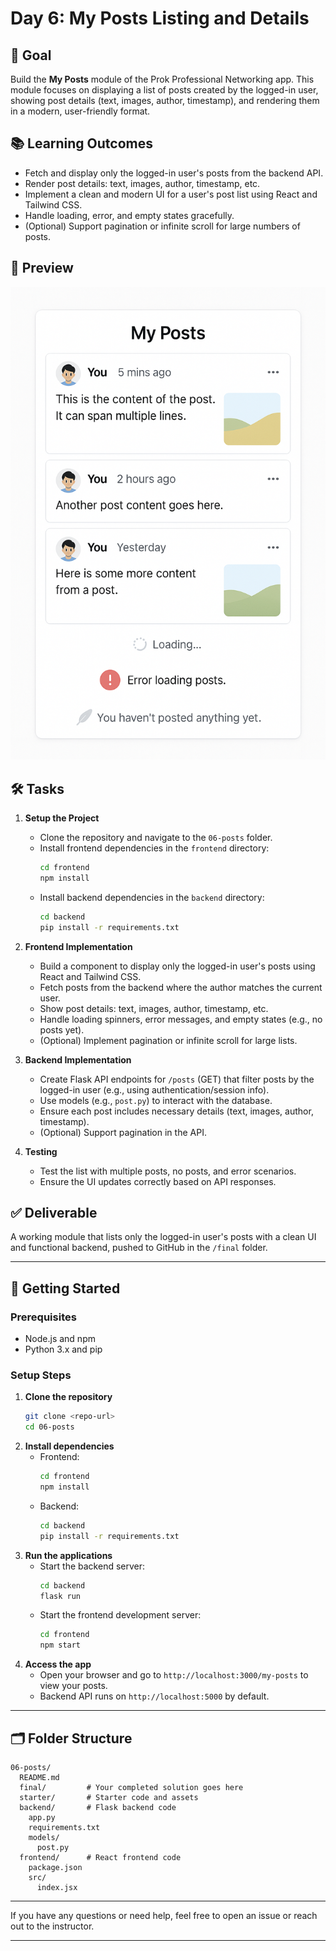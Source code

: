 # Day 6: My Posts Listing and Details

## 🎯 Goal

Build the **My Posts** module of the Prok Professional Networking app. This module focuses on displaying a list of posts created by the logged-in user, showing post details (text, images, author, timestamp), and rendering them in a modern, user-friendly format.

## 📚 Learning Outcomes

- Fetch and display only the logged-in user's posts from the backend API.
- Render post details: text, images, author, timestamp, etc.
- Implement a clean and modern UI for a user's post list using React and Tailwind CSS.
- Handle loading, error, and empty states gracefully.
- (Optional) Support pagination or infinite scroll for large numbers of posts.

## 📸 Preview

![Posts Listing](./listing-posts.png)

## 🛠️ Tasks

1. **Setup the Project**

   - Clone the repository and navigate to the `06-posts` folder.
   - Install frontend dependencies in the `frontend` directory:
     ```bash
     cd frontend
     npm install
     ```
   - Install backend dependencies in the `backend` directory:
     ```bash
     cd backend
     pip install -r requirements.txt
     ```

2. **Frontend Implementation**

   - Build a component to display only the logged-in user's posts using React and Tailwind CSS.
   - Fetch posts from the backend where the author matches the current user.
   - Show post details: text, images, author, timestamp, etc.
   - Handle loading spinners, error messages, and empty states (e.g., no posts yet).
   - (Optional) Implement pagination or infinite scroll for large lists.

3. **Backend Implementation**

   - Create Flask API endpoints for `/posts` (GET) that filter posts by the logged-in user (e.g., using authentication/session info).
   - Use models (e.g., `post.py`) to interact with the database.
   - Ensure each post includes necessary details (text, images, author, timestamp).
   - (Optional) Support pagination in the API.

4. **Testing**
   - Test the list with multiple posts, no posts, and error scenarios.
   - Ensure the UI updates correctly based on API responses.

## ✅ Deliverable

A working module that lists only the logged-in user's posts with a clean UI and functional backend, pushed to GitHub in the `/final` folder.

---

## 🚀 Getting Started

### Prerequisites

- Node.js and npm
- Python 3.x and pip

### Setup Steps

1. **Clone the repository**
   ```bash
   git clone <repo-url>
   cd 06-posts
   ```
2. **Install dependencies**
   - Frontend:
     ```bash
     cd frontend
     npm install
     ```
   - Backend:
     ```bash
     cd backend
     pip install -r requirements.txt
     ```
3. **Run the applications**
   - Start the backend server:
     ```bash
     cd backend
     flask run
     ```
   - Start the frontend development server:
     ```bash
     cd frontend
     npm start
     ```
4. **Access the app**
   - Open your browser and go to `http://localhost:3000/my-posts` to view your posts.
   - Backend API runs on `http://localhost:5000` by default.

---

## 🗂️ Folder Structure

```
06-posts/
  README.md
  final/         # Your completed solution goes here
  starter/       # Starter code and assets
  backend/       # Flask backend code
    app.py
    requirements.txt
    models/
      post.py
  frontend/      # React frontend code
    package.json
    src/
      index.jsx
```

---

If you have any questions or need help, feel free to open an issue or reach out to the instructor.

---
